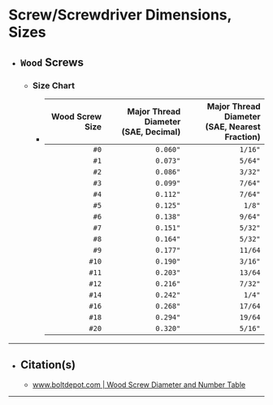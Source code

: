<!-- https://github.com/mcavallo-git/Coding/blob/main/hardware/screws-screwdrivers/wood-screw_dimensions-sizes.md -->

# Screw/Screwdriver Dimensions, Sizes

- ## `Wood` Screws
  - ### Size Chart
    - | Wood Screw Size | Major Thread Diameter<br />(SAE, Decimal) | Major Thread Diameter<br />(SAE, Nearest Fraction) |
      | --------------: | ----------------------------------------: | -------------------------------------------------: |
      |            `#0` |                                  `0.060"` |                                            `1/16"` |
      |            `#1` |                                  `0.073"` |                                            `5/64"` |
      |            `#2` |                                  `0.086"` |                                            `3/32"` |
      |            `#3` |                                  `0.099"` |                                            `7/64"` |
      |            `#4` |                                  `0.112"` |                                            `7/64"` |
      |            `#5` |                                  `0.125"` |                                            `1/8"`  |
      |            `#6` |                                  `0.138"` |                                            `9/64"` |
      |            `#7` |                                  `0.151"` |                                            `5/32"` |
      |            `#8` |                                  `0.164"` |                                            `5/32"` |
      |            `#9` |                                  `0.177"` |                                            `11/64` |
      |           `#10` |                                  `0.190"` |                                            `3/16"` |
      |           `#11` |                                  `0.203"` |                                            `13/64` |
      |           `#12` |                                  `0.216"` |                                            `7/32"` |
      |           `#14` |                                  `0.242"` |                                            `1/4"`  |
      |           `#16` |                                  `0.268"` |                                            `17/64` |
      |           `#18` |                                  `0.294"` |                                            `19/64` |
      |           `#20` |                                  `0.320"` |                                            `5/16"` |


***

- ## Citation(s)
  - [www.boltdepot.com | Wood Screw Diameter and Number Table](https://www.boltdepot.com/fastener-information/wood-screws/Wood-Screw-Diameter.aspx)

***
